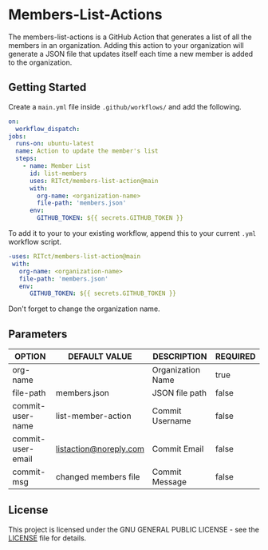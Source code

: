 # Members-List-Actions

The members-list-actions is a GitHub Action that generates a list of all the members in an organization.
Adding this action to your organization will generate a JSON file that updates itself each time a new member is added to the organization.

## Getting Started

Create a `main.yml` file inside `.github/workflows/` and add the following.

```YAML
on:
  workflow_dispatch:
jobs:
  runs-on: ubuntu-latest
  name: Action to update the member's list
  steps:
    - name: Member List
      id: list-members
      uses: RITct/members-list-action@main
      with:
        org-name: <organization-name>
        file-path: 'members.json'
      env:
        GITHUB_TOKEN: ${{ secrets.GITHUB_TOKEN }}
```

To add it to your to your existing workflow, append this to your current `.yml` workflow script.

```YAML
-uses: RITct/members-list-action@main
 with:
   org-name: <organization-name>
   file-path: 'members.json'
   env:
      GITHUB_TOKEN: ${{ secrets.GITHUB_TOKEN }}
```
Don't forget to change the organization name.

## Parameters

<center>
  
OPTION            | DEFAULT VALUE          | DESCRIPTION        | REQUIRED 
----------------- | ---------------------- | ------------------ | -------------
org-name          |                        | Organization Name  | true
file-path         | members.json           | JSON file path     | false
commit-user-name  | list-member-action     | Commit Username    | false
commit-user-email | listaction@noreply.com | Commit Email       | false
commit-msg        | changed members file   | Commit Message     | false
  
</center>

## License
This project is licensed under the GNU GENERAL PUBLIC LICENSE - see the [LICENSE] file for details.

[LICENSE]: https://github.com/RITct/members-list-action/blob/main/LICENSE
